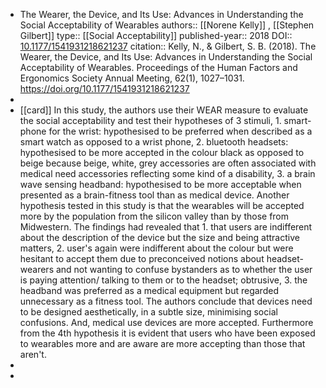 - The Wearer, the Device, and Its Use: Advances in Understanding the Social Acceptability of Wearables
  authors::  [[Norene Kelly]] , [[Stephen Gilbert]]
  type:: [[Social Acceptability]] 
  published-year:: 2018
  DOI:: [10.1177/1541931218621237](https://doi.org/10.1177/1541931218621237) 
  citation:: Kelly, N., & Gilbert, S. B. (2018). The Wearer, the Device, and Its Use: Advances in Understanding the Social Acceptability of Wearables. Proceedings of the Human Factors and Ergonomics Society Annual Meeting, 62(1), 1027–1031. https://doi.org/10.1177/1541931218621237
-
- [[card]] In this study, the authors use their WEAR measure to evaluate the social acceptability and test their hypotheses of 3 stimuli, 1. smart-phone for the wrist: hypothesised to be preferred when described as a smart watch as opposed to a wrist phone, 2. bluetooth headsets: hypothesised to be more accepted in the colour black as opposed to beige because beige, white, grey accessories are often associated with medical need accessories reflecting some kind of a disability, 3. a brain wave sensing headband: hypothesised to be more acceptable when presented as a brain-fitness tool than as medical device. Another hypothesis tested in this study is that the wearables will be accepted more by the population from the silicon valley than by those from Midwestern.
  The findings had revealed that 1. that users are indifferent about the description of the device but the size and being attractive matters, 2. user's again were indifferent about the colour but were hesitant to accept them due to preconceived notions about headset-wearers and not wanting to confuse bystanders as to whether the user is paying attention/ talking to them or to the headset; obtrusive, 3. the headband was preferred as a medical equipment but regarded unnecessary as a fitness tool. The authors conclude that devices need to be designed aesthetically, in a subtle size, minimising social confusions. And, medical use devices are more accepted. Furthermore from the 4th hypothesis it is evident that users who have been exposed to wearables more and are aware are more accepting than those that aren't.
-
-